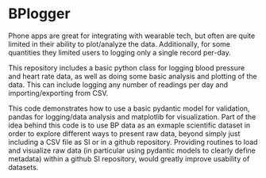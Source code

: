 # BPlogger

Phone apps are great for integrating with wearable tech, but often are quite limited in their ability to plot/analyze the data. Additionally, for some quantities they limited users to logging only a single record per-day. 

This repository includes a basic python class for logging blood pressure and heart rate data, as well as doing some basic analysis and plotting of the data.  This can include logging any number of readings per day and importing/exporting from CSV. 

This code demonstrates how to use a basic pydantic model for validation, pandas for logging/data analysis and matplotlib for visualization.  Part of the idea behind this code is to use BP data as an exmaple scientific dataset in order to explore different ways to present raw data, beyond simply just including a CSV file as SI or in a github repository.  Providing routines to load and visualize raw data (in particular using pydantic models to clearly define metadata) within a github SI repository, would greatly improve usability of datasets. 
